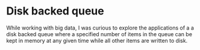 # Disk backed queue

While working with big data, I was curious to explore the applications of a a disk backed queue where a specified number of items in the queue can be kept in memory at any given time while all other items are written to disk.
